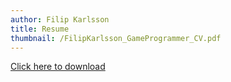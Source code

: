 ```yaml
---
author: Filip Karlsson
title: Resume
thumbnail: /FilipKarlsson_GameProgrammer_CV.pdf
---
```



<a href="/documents/my_doc.txt" download>Click here to download</a>
